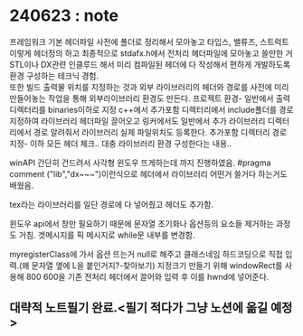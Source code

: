 # 240623 : note
프레임워크 기본 
헤더파일 사전에 폴더로 정리해서 모아놓고
타입스, 밸류즈, 스트럭트 이렇게 헤더정의 하고
최종적으로 stdafx.h에서 전처리 헤더파일에 모아놓고 쓸만한 거 STL이나 DX관련 인클루드 해서 미리 컴파일된 헤더에 다 작성해서 편하게 개발하도록 환경 구성하는 테크닉 경험.<br>
또한 빌드 출력물 위치를 지정하는 것과 외부 라이브러리의 헤더와 경로를 사전에 미리 만들어놓는 작업을 통해 외부라이브러리 환경도 만든다.
프로젝트 환경- 일반에서 출력디렉터리를 binaries이하로 지정
c++에서 추가포함 디렉터리에서 include폴더를 경로 지정하여 라이브러리 헤더파일 끌어오고
링커에서도 일반에서 추가 라이브러리 디렉터리에서 경로 알려줘서 라이브러리 실제 파일위치도 등록한다.
추가포함 디렉터리 경로 지정- 이하 모든 헤더 체크..
대충 라이브러리 환경 구성한다는 내용..

winAPI 간단히 건드려서 사각형 윈도우 뜨게하는데 까지 진행하였음.
#pragma comment ("lib","dx~~~")이런식으로 헤더에서 라이브러리 어떤거 쓸거다 하는거도 배웠음.

tex라는 라이브러리를 일단 경로에 다 넣어줬고 헤더도 추가함.

윈도우 api에서 창만 필요하기 때문에 문자열 초기화나 옵션등의 요소들 제거하는 과정도 거침.
겟메시지를 픽 메시지로  while문 내부를 변경함.

myregisterClass에 가서 옵션 뜨는거 null로 해주고 클래스네임 하드코딩으로 직접 입력.(왜 문자열 옆에 L을 붙인거지?-찾아보기)
지정크기 만들기 위해 windowRect를 사용해 800 600을 기존 전처리 헤더에서 끌어와 입력 후 이를 hwnd에 넣어준다.

대략적 노트필기 완료.<필기 적다가 그냥 노션에 옮길 예정>
---

